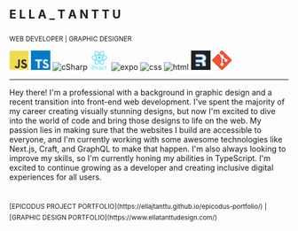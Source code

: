 ## E L L A \_ T A N T T U

<sub>WEB DEVELOPER | GRAPHIC DESIGNER</sub>
<br/>

<p>
<img src="https://raw.githubusercontent.com/devicons/devicon/master/icons/javascript/javascript-original.svg" alt="javascript" width="35" height="35" />
 <img src="./typescript.png" alt="typescript" width="35" height="35" />
 <img src="https://seeklogo.com/images/C/c-sharp-c-logo-02F17714BA-seeklogo.com.png" alt="cSharp" width="35" height="35" />
<img src="https://raw.githubusercontent.com/devicons/devicon/master/icons/react/react-original-wordmark.svg" alt="react" width="35" height="35" />
 <img src="https://decodenatura.com/static/08c5c12e5827e66576c742cd05aa8d28/bc59e/expo-logo-black.png" alt="expo" width="35" height="35" />
 <img src="https://armortechs.com/upload/image/blog/css-variables-css-3-logo.png" alt="css" width="35" height="35" />
 <img src="https://www.offidocs.com/images/logohtmlhtml5.jpg" alt="html" width="35" height="35" />
 <img src="./remixLogo.png" alt="remix" width="35" height="35" />
 <img src="./git.png" alt="git" width="35" height="35" />
</p>

---

Hey there! I'm a professional with a background in graphic design and a recent transition into front-end web development. I've spent the majority of my career creating visually stunning designs, but now I'm excited to dive into the world of code and bring those designs to life on the web. My passion lies in making sure that the websites I build are accessible to everyone, and I'm currently working with some awesome technologies like Next.js, Craft, and GraphQL to make that happen. I'm also always looking to improve my skills, so I'm currently honing my abilities in TypeScript. I'm excited to continue growing as a developer and creating inclusive digital experiences for all users.

<br/>
<sub>[EPICODUS PROJECT PORTFOLIO](https://ellajtanttu.github.io/epicodus-portfolio/) | [GRAPHIC DESIGN PORTFOLIO](https://www.ellatanttudesign.com/)</sub>
